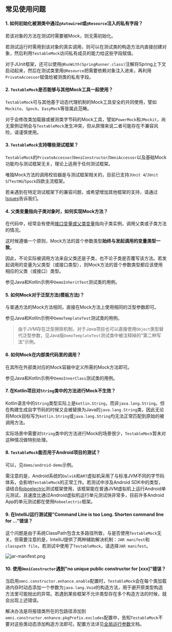 常见使用问题
---

#### 1. 如何初始化被测类中通过`@Autowired`或`@Resource`注入的私有字段？

若该对象的方法在测试时需要被Mock，则无需初始化。

若测试运行时需用到该对象的真实调用，则可以在测试类的构造方法内直接创建对象，然后利用`TestableMock`访问私有成员的能力给这些字段赋值。

对于JUnit框架，还可以使用`@RunWith(SpringRunner.class)`注解将Spring上下文启动起来，然后在测试类里用`@Resource`把需要依赖对象注入进来，再利用`PrivateAccessor`赋值给被测类的私有字段。

#### 2. `TestableMock`是否能够与其他Mock工具一起使用？

`TestableMock`可与其他基于动态代理机制的Mock工具安全的共同使用，譬如`Mockito`、`Spock`、`EasyMock`等皆属此范畴。

对于会修改类加载器或被测类字节码的Mock工具，譬如`PowerMock`和`JMockit`，尚无案例证明会与`TestableMock`发生冲突，但从原理来说二者可能存在不兼容风险，请谨慎使用。

#### 3. `TestableMock`支持哪些测试框架？

`TestableMock`的`PrivateAccessor`/`OmniConstructor`/`OmniAccessor`以及基础Mock功能均与测试框架无关，理论上适用于任何测试框架。

唯独Mock方法的调用校验器是与测试框架相关的，目前已支持`JUnit 4`/`JUnit 5`/`TestNG`/`Spock`四款主流框架。

若亲遇到在特定测试框架下的兼容问题，或希望增加其他框架的支持，请通过[Issues](https://github.com/alibaba/testable-mock/issues)告诉我们。

#### 4. 父类变量指向子类对象时，如何实现Mock方法？

在代码中，经常会有使用<u>接口变量或父类变量</u>指向子类实例，调用父类或子类方法的情况。

这时候遵循一个原则，Mock方法的首个参数类型**始终与发起调用的变量类型一致**。

因此，不论实际被调用方法来自父类还是子类，也不论子类是否覆写该方法。若发起调用的变量为父类型（或接口类型），则Mock方法的首个参数类型都应该使用相应的父类（或接口）类型。

参见Java和Kotlin示例中`DemoInheritTest`测试类的用例。

#### 5. 如何Mock对于泛型方法(模板方法)？

与普通方法的Mock方法相同，直接在Mock方法上使用相同的泛型参数即可。 

参见Java和Kotlin示例中`DemoTemplateTest`测试类的用例。

> 由于JVM存在泛型擦除机制，对于Java项目也可以直接使用`Object`类型替代泛型参数，见Java版`DemoTemplateTest`测试类中被注释掉的"第二种写法"示例。

#### 6. 如何Mock在内部类代码里的调用？

在其所在外部类对应的Mock容器中定义所需的Mock方法即可。

参见Java和Kotlin示例中`DemoInnerClass`测试类的用例。

#### 7. 在Kotlin项目对`String`类中的方法进行Mock不生效？

Kotlin语言中的`String`类型实际上是`kotlin.String`，而非`java.lang.String`。但在构建生成自字节码的时候又会被替换为Java的`java.lang.String`类，因此无论将Mock目标写为`kotlin.String`或`java.lang.String`均无法正常匹配到原始的被调用方法。

实际场景中需要对`String`类中的方法进行Mock的场景很少，`TestableMock`暂未对这种情况做特别处理。

#### 8. `TestableMock`能否用于Android项目的测试？

可以，见`demo/android-demo`示例。

需注意的是，Android系统的`Dalvik`和`ART`虚拟机采用了与标准JVM不同的字节码体系，会影响`TestableMock`的正常工作。若测试中涉及Android SDK中的类型，请结合[Roboelectric](https://github.com/robolectric/robolectric)测试框架使用，该框架能在普通JVM虚拟机上运行Android单元测试，且速度比通过Android虚拟机运行单元测试快非常多，目前许多Android App的单元测试都在使用`Roboelectric`框架。

#### 9. 在IntelliJ运行测试报"Command Line is too Long. Shorten command line for ..."错误？

这个问题是由于系统ClassPath包含太多路径所致，与是否使用`TestableMock`无关。但需要注意的是，IntelliJ提供了两种辅助解决机制：`JAR manifest`和`classpath file`，若测试中使用了`TestableMock`，请选择`JAR manifest`。

![jar-manifest.png](https://img.alicdn.com/imgextra/i2/O1CN01hfC5YE1Kw0gBIlB2x_!!6000000001227-2-tps-752-171.png)

#### 10. 使用`OmniConstructor`遇到"no unique public constructor for [xxx]"错误？

当启用`omni.constructor.enhance.enable`配置时，`TestableMock`会在每个类加载进内存时动态添加一个参数为`java.lang.Void`的构造方法，用于避开原类型构造方法里可能抛出的异常。若遇到某些框架不允许类型存在多个构造方法的时候，就会出现上述错误。

解决办法是将报错类所在的包路径添加到`omni.constructor.enhance.pkgPrefix.excludes`配置中，告知`TestableMock`不要对这些类动态添加构造方法即可。配置方法详见[全局运行参数](zh-cn/doc/javaagent-args.md)文档。
